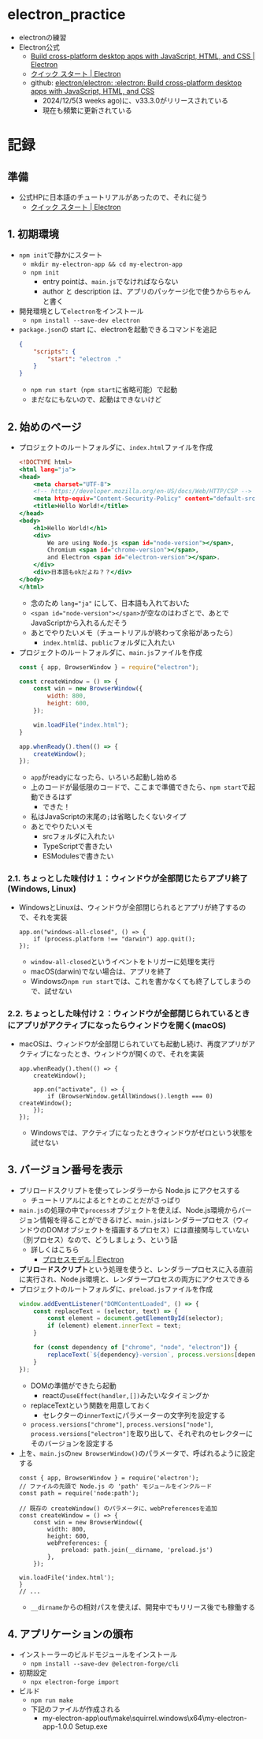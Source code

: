 # electron_practice

- electronの練習
- Electron公式
  - [Build cross-platform desktop apps with JavaScript, HTML, and CSS | Electron](https://www.electronjs.org/ja/)
  - [クイック スタート | Electron](https://www.electronjs.org/ja/docs/latest/tutorial/quick-start)
  - github: [electron/electron: :electron: Build cross-platform desktop apps with JavaScript, HTML, and CSS](https://github.com/electron/electron)
    - 2024/12/5(3 weeks ago)に、v33.3.0がリリースされている
    - 現在も頻繁に更新されている

# 記録
## 準備
- 公式HPに日本語のチュートリアルがあったので、それに従う
  - [クイック スタート | Electron](https://www.electronjs.org/ja/docs/latest/tutorial/quick-start)

## 1. 初期環境
- `npm init`で静かにスタート
  - `mkdir my-electron-app && cd my-electron-app`
  - `npm init`
    - entry pointは、`main.js`でなければならない
    - author と description は、アプリのパッケージ化で使うからちゃんと書く
- 開発環境として`electron`をインストール
  - `npm install --save-dev electron`
- `package.json`の start に、electronを起動できるコマンドを追記
    ```package.json
    {
        "scripts": {
            "start": "electron ."
        }
    }
    ```
    - `npm run start`（`npm start`に省略可能）で起動
    - まだなにもないので、起動はできないけど

## 2. 始めのページ
- プロジェクトのルートフォルダに、`index.html`ファイルを作成
    ```html:my-electron-app/index.html
    <!DOCTYPE html>
    <html lang="ja">
    <head>
        <meta charset="UTF-8">
        <!-- https://developer.mozilla.org/en-US/docs/Web/HTTP/CSP -->
        <meta http-equiv="Content-Security-Policy" content="default-src 'self'; script-src 'self'">
        <title>Hello World!</title>
    </head>
    <body>
        <h1>Hello World!</h1>
        <div>
            We are using Node.js <span id="node-version"></span>,
            Chromium <span id="chrome-version"></span>,
            and Electron <span id="electron-version"></span>.
        </div>
        <div>日本語もokだよね？？</div>
    </body>
    </html>
    ```
    - 念のため `lang="ja"` にして、日本語も入れておいた
    - `<span id="node-version"></span>`が空なのはわざとで、あとでJavaScriptから入れるんだそう
    - あとでやりたいメモ（チュートリアルが終わって余裕があったら）
      - `index.html`は、`public`フォルダに入れたい
- プロジェクトのルートフォルダに、`main.js`ファイルを作成
    ```javascript:my-electron-app/main.js
    const { app, BrowserWindow } = require("electron");

    const createWindow = () => {
        const win = new BrowserWindow({
            width: 800,
            height: 600,
        });

        win.loadFile("index.html");
    }
    
    app.whenReady().then(() => {
        createWindow();
    });
    ```
    - `app`がreadyになったら、いろいろ起動し始める
    - 上のコードが最低限のコードで、ここまで準備できたら、`npm start`で起動できるはず
      - できた！
    - 私はJavaScriptの末尾の`;`は省略したくないタイプ
    - あとでやりたいメモ
      - srcフォルダに入れたい
      - TypeScriptで書きたい
      - ESModulesで書きたい

### 2.1. ちょっとした味付け１：ウィンドウが全部閉じたらアプリ終了(Windows, Linux)
- WindowsとLinuxは、ウィンドウが全部閉じられるとアプリが終了するので、それを実装
    ```javascript:my-electron-app/main.js（追記）
    app.on("windows-all-closed", () => {
        if (process.platform !== "darwin") app.quit();
    });
    ```
    - `window-all-closed`というイベントをトリガーに処理を実行
    - macOS(darwin)でない場合は、アプリを終了
    - Windowsの`npm run start`では、これを書かなくても終了してしまうので、試せない

### 2.2. ちょっとした味付け２：ウィンドウが全部閉じられているときにアプリがアクティブになったらウィンドウを開く(macOS)
- macOSは、ウィンドウが全部閉じられていても起動し続け、再度アプリがアクティブになったとき、ウィンドウが開くので、それを実装
    ```javascript:my-electron-app/main.js（追記）
    app.whenReady().then(() => {
        createWindow();

        app.on("activate", () => {
            if (BrowserWindow.getAllWindows().length === 0) createWindow();
        });
    });
    ```
    - Windowsでは、アクティブになったときウィンドウがゼロという状態を試せない

## 3. バージョン番号を表示
- プリロードスクリプトを使ってレンダラーから Node.js にアクセスする
  - チュートリアルによると↑とのことだがさっぱり
- `main.js`の処理の中で`process`オブジェクトを使えば、Node.js環境からバージョン情報を得ることができるけど、`main.js`はレンダラープロセス（ウィンドウのDOMオブジェクトを描画するプロセス）には直接関与していない（別プロセス）なので、どうしましょう、という話
  - 詳しくはこちら
    - [プロセスモデル | Electron](https://www.electronjs.org/ja/docs/latest/tutorial/process-model)
- **プリロードスクリプト**という処理を使うと、レンダラープロセスに入る直前に実行され、Node.js環境と、レンダラープロセスの両方にアクセスできる
- プロジェクトのルートフォルダに、`preload.js`ファイルを作成
    ```javascript:my-electron-app/preload.js
    window.addEventListener("DOMContentLoaded", () => {
        const replaceText = (selector, text) => {
            const element = document.getElementById(selector);
            if (element) element.innerText = text;
        }
    
        for (const dependency of ["chrome", "node", "electron"]) {
            replaceText(`${dependency}-version`, process.versions[dependency]);
        }
    });
    ```
    - DOMの準備ができたら起動
      - reactの`useEffect(handler,[])`みたいなタイミングか
    - replaceTextという関数を用意しておく
      - セレクターの`innerText`にパラメーターの文字列を設定する
    - `process.versions["chrome"]`, `process.versions["node"]`, `process.versions["electron"]`を取り出して、それぞれのセレクターにそのバージョンを設定する
- 上を、`main.js`の`new BrowserWindow()`のパラメータで、呼ばれるように設定する
    ```javascript:my-electron-app/main.js（追記）
    const { app, BrowserWindow } = require('electron');
    // ファイルの先頭で Node.js の 'path' モジュールをインクルード
    const path = require('node:path');

    // 既存の createWindow() のパラメータに、webPreferencesを追加
    const createWindow = () => {
        const win = new BrowserWindow({
            width: 800,
            height: 600,
            webPreferences: {
                preload: path.join(__dirname, 'preload.js')
            },
        });

    win.loadFile('index.html');
    }
    // ...
    ```
    - `__dirname`からの相対パスを使えば、開発中でもリリース後でも稼働する

## 4. アプリケーションの頒布
- インストーラーのビルドモジュールをインストール
  - `npm install --save-dev @electron-forge/cli`
- 初期設定
  - `npx electron-forge import`
- ビルド
  - `npm run make`
  - 下記のファイルが作成される
    - my-electron-app\out\make\squirrel.windows\x64\my-electron-app-1.0.0 Setup.exe
